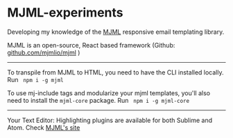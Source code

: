 # MJML-experiments
Developing my knowledge of the [MJML](https://mjml.io/) responsive email templating library.

MJML is an open-source, React based framework (Github: [github.com/mjmlio/mjml](https://github.com/mjmlio/mjml) )
___
To transpile from MJML to HTML, you need to have the CLI installed locally.  
Run ` npm i -g mjml`

To use mj-include tags and modularize your mjml templates, you'll also need to install the `mjml-core` package.
Run ` npm i -g mjml-core`
___
Your Text Editor:
Highlighting plugins are available for both Sublime and Atom. Check [MJML's site](https://mjml.io/)